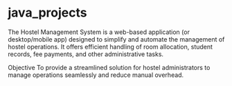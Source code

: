 # java_projects
The Hostel Management System is a web-based application (or desktop/mobile app) designed to simplify and automate the management of hostel operations. It offers efficient handling of room allocation, student records, fee payments, and other administrative tasks.

Objective
To provide a streamlined solution for hostel administrators to manage operations seamlessly and reduce manual overhead.
